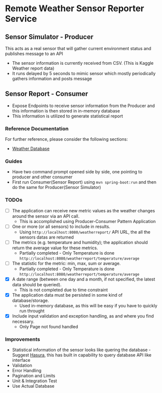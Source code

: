 # Remote Weather Sensor Reporter Service

## Sensor Simulator - Producer
This acts as a real sensor that will gather current environment status and publishes message to an API
* The sensor information is currently received from CSV. (This is Kaggle Weather report data)
* It runs delayed by 5 seconds to mimic sensor which mostly periodically gathers information and posts message

## Sensor Report - Consumer
* Expose Endpoints to receive sensor information from the Producer and this information is then stored in in-memory database
* This information is utilized to generate statistical report


### Reference Documentation
For further reference, please consider the following sections:

* [Weather Database](https://www.kaggle.com/datasets/muthuj7/weather-dataset )


### Guides
* Have two command prompt opened side by side, one pointing to producer and other consumer
* First run Consumer(Sensor Report) using `mvn spring-boot:run` and then do the same for Producer(Sensor Simulator)

### TODOs
- [ ] The application can receive new metric values as the weather changes around the sensor via an API call.
	- This is accomplished using Producer-Consumer Pattern Application
- [ ] One or more (or all sensors) to include in results.
	- Using `http://localhost:8080/weatherreport/` API URL, the all the sensors datas are returned
- [ ] The metrics (e.g. temperature and humidity); the application should return the average value for these metrics.
	- Partially completed - Only Temperature is done `http://localhost:8080/weatherreport/temperature/average`
- [ ] The statistic for the metric: min, max, sum or average.
	- Partially completed - Only Temperature is done `http://localhost:8080/weatherreport/temperature/average`
- [x] A date range (between one day and a month, if not specified, the latest data should be queried).
	- This is not completed due to time constraint
- [x] The application data must be persisted in some kind of database/storage.
	- Used in-memory database, as this will be easy if you have to quickly run throught
- [x] Include input validation and exception handling, as and where you find necessary.
	- Only Page not found handled 


### Improvements
- Statistical information of the sensor looks like quering the database - Suggest [Hasura](https://hasura.io/), this has built in capability to query database API like interface
- Validation
- Error Handling
- Pagination and Limits
- Unit & Integration Test
- Use Actual Database


